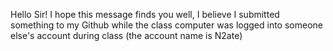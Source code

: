Hello Sir! I hope this message finds you well, I believe I submitted something to my Github while the class computer was logged into someone else's account during class (the account name is N2ate)